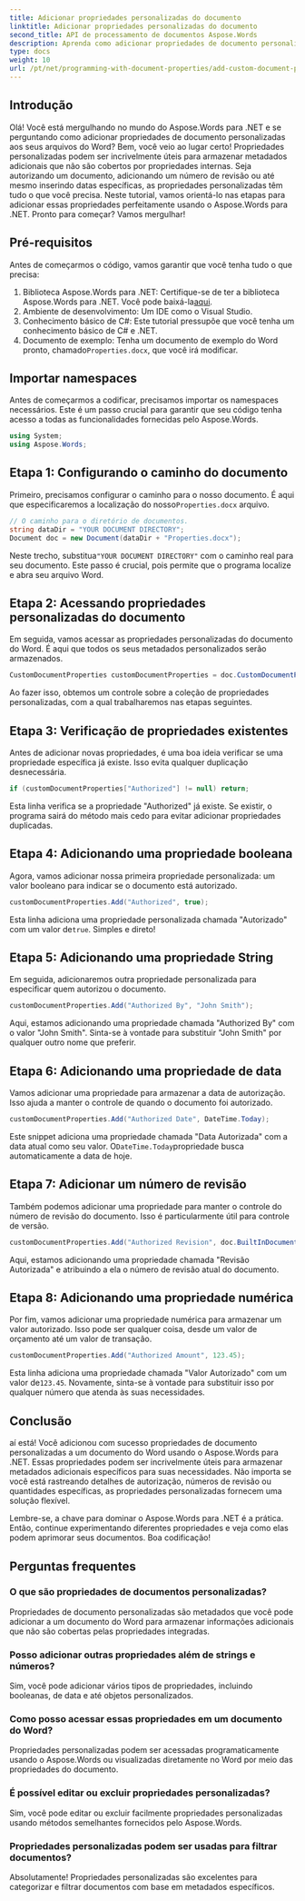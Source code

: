 ```yaml
---
title: Adicionar propriedades personalizadas do documento
linktitle: Adicionar propriedades personalizadas do documento
second_title: API de processamento de documentos Aspose.Words
description: Aprenda como adicionar propriedades de documento personalizadas em arquivos do Word usando o Aspose.Words para .NET. Siga nosso guia passo a passo para aprimorar seus documentos com metadados adicionais.
type: docs
weight: 10
url: /pt/net/programming-with-document-properties/add-custom-document-properties/
---
```

## Introdução

Olá! Você está mergulhando no mundo do Aspose.Words para .NET e se perguntando como adicionar propriedades de documento personalizadas aos seus arquivos do Word? Bem, você veio ao lugar certo! Propriedades personalizadas podem ser incrivelmente úteis para armazenar metadados adicionais que não são cobertos por propriedades internas. Seja autorizando um documento, adicionando um número de revisão ou até mesmo inserindo datas específicas, as propriedades personalizadas têm tudo o que você precisa. Neste tutorial, vamos orientá-lo nas etapas para adicionar essas propriedades perfeitamente usando o Aspose.Words para .NET. Pronto para começar? Vamos mergulhar!

## Pré-requisitos

Antes de começarmos o código, vamos garantir que você tenha tudo o que precisa:

1.  Biblioteca Aspose.Words para .NET: Certifique-se de ter a biblioteca Aspose.Words para .NET. Você pode baixá-la[aqui](https://releases.aspose.com/words/net/).
2. Ambiente de desenvolvimento: Um IDE como o Visual Studio.
3. Conhecimento básico de C#: Este tutorial pressupõe que você tenha um conhecimento básico de C# e .NET.
4.  Documento de exemplo: Tenha um documento de exemplo do Word pronto, chamado`Properties.docx`, que você irá modificar.

## Importar namespaces

Antes de começarmos a codificar, precisamos importar os namespaces necessários. Este é um passo crucial para garantir que seu código tenha acesso a todas as funcionalidades fornecidas pelo Aspose.Words.

```csharp
using System;
using Aspose.Words;
```

## Etapa 1: Configurando o caminho do documento

 Primeiro, precisamos configurar o caminho para o nosso documento. É aqui que especificaremos a localização do nosso`Properties.docx` arquivo.

```csharp
// O caminho para o diretório de documentos.
string dataDir = "YOUR DOCUMENT DIRECTORY";
Document doc = new Document(dataDir + "Properties.docx");
```

 Neste trecho, substitua`"YOUR DOCUMENT DIRECTORY"` com o caminho real para seu documento. Este passo é crucial, pois permite que o programa localize e abra seu arquivo Word.

## Etapa 2: Acessando propriedades personalizadas do documento

Em seguida, vamos acessar as propriedades personalizadas do documento do Word. É aqui que todos os seus metadados personalizados serão armazenados.

```csharp
CustomDocumentProperties customDocumentProperties = doc.CustomDocumentProperties;
```

Ao fazer isso, obtemos um controle sobre a coleção de propriedades personalizadas, com a qual trabalharemos nas etapas seguintes.

## Etapa 3: Verificação de propriedades existentes

Antes de adicionar novas propriedades, é uma boa ideia verificar se uma propriedade específica já existe. Isso evita qualquer duplicação desnecessária.

```csharp
if (customDocumentProperties["Authorized"] != null) return;
```

Esta linha verifica se a propriedade "Authorized" já existe. Se existir, o programa sairá do método mais cedo para evitar adicionar propriedades duplicadas.

## Etapa 4: Adicionando uma propriedade booleana

Agora, vamos adicionar nossa primeira propriedade personalizada: um valor booleano para indicar se o documento está autorizado.

```csharp
customDocumentProperties.Add("Authorized", true);
```

 Esta linha adiciona uma propriedade personalizada chamada "Autorizado" com um valor de`true`. Simples e direto!

## Etapa 5: Adicionando uma propriedade String

Em seguida, adicionaremos outra propriedade personalizada para especificar quem autorizou o documento.

```csharp
customDocumentProperties.Add("Authorized By", "John Smith");
```

Aqui, estamos adicionando uma propriedade chamada "Authorized By" com o valor "John Smith". Sinta-se à vontade para substituir "John Smith" por qualquer outro nome que preferir.

## Etapa 6: Adicionando uma propriedade de data

Vamos adicionar uma propriedade para armazenar a data de autorização. Isso ajuda a manter o controle de quando o documento foi autorizado.

```csharp
customDocumentProperties.Add("Authorized Date", DateTime.Today);
```

 Este snippet adiciona uma propriedade chamada "Data Autorizada" com a data atual como seu valor. O`DateTime.Today`propriedade busca automaticamente a data de hoje.

## Etapa 7: Adicionar um número de revisão

Também podemos adicionar uma propriedade para manter o controle do número de revisão do documento. Isso é particularmente útil para controle de versão.

```csharp
customDocumentProperties.Add("Authorized Revision", doc.BuiltInDocumentProperties.RevisionNumber);
```

Aqui, estamos adicionando uma propriedade chamada "Revisão Autorizada" e atribuindo a ela o número de revisão atual do documento.

## Etapa 8: Adicionando uma propriedade numérica

Por fim, vamos adicionar uma propriedade numérica para armazenar um valor autorizado. Isso pode ser qualquer coisa, desde um valor de orçamento até um valor de transação.

```csharp
customDocumentProperties.Add("Authorized Amount", 123.45);
```

 Esta linha adiciona uma propriedade chamada "Valor Autorizado" com um valor de`123.45`. Novamente, sinta-se à vontade para substituir isso por qualquer número que atenda às suas necessidades.

## Conclusão

aí está! Você adicionou com sucesso propriedades de documento personalizadas a um documento do Word usando o Aspose.Words para .NET. Essas propriedades podem ser incrivelmente úteis para armazenar metadados adicionais específicos para suas necessidades. Não importa se você está rastreando detalhes de autorização, números de revisão ou quantidades específicas, as propriedades personalizadas fornecem uma solução flexível.

Lembre-se, a chave para dominar o Aspose.Words para .NET é a prática. Então, continue experimentando diferentes propriedades e veja como elas podem aprimorar seus documentos. Boa codificação!

## Perguntas frequentes

### O que são propriedades de documentos personalizadas?
Propriedades de documento personalizadas são metadados que você pode adicionar a um documento do Word para armazenar informações adicionais que não são cobertas pelas propriedades integradas.

### Posso adicionar outras propriedades além de strings e números?
Sim, você pode adicionar vários tipos de propriedades, incluindo booleanas, de data e até objetos personalizados.

### Como posso acessar essas propriedades em um documento do Word?
Propriedades personalizadas podem ser acessadas programaticamente usando o Aspose.Words ou visualizadas diretamente no Word por meio das propriedades do documento.

### É possível editar ou excluir propriedades personalizadas?
Sim, você pode editar ou excluir facilmente propriedades personalizadas usando métodos semelhantes fornecidos pelo Aspose.Words.

### Propriedades personalizadas podem ser usadas para filtrar documentos?
Absolutamente! Propriedades personalizadas são excelentes para categorizar e filtrar documentos com base em metadados específicos.
